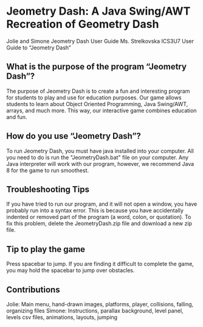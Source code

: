 # Jeometry Dash: A Java Swing/AWT Recreation of Geometry Dash
Jolie and Simone 
Jeometry Dash User Guide
Ms. Strelkovska
ICS3U7
User Guide to “Jeometry Dash”

## What is the purpose of the program “Jeometry Dash”?
The purpose of Jeometry Dash is to create a fun and interesting program for students to play and use for education purposes. Our game allows students to learn about Object Oriented Programming, Java Swing/AWT, arrays, and much more. This way, our interactive game combines education and fun.

## How do you use “Jeometry Dash”?
To run Jeometry Dash, you must have java installed into your computer. All you need to do is run the "JeometryDash.bat" file on your computer. Any Java interpreter will work with our program, however, we recommend Java 8 for the game to run smoothest.         

## Troubleshooting Tips        
If you have tried to run our program, and it will not open a window, you have probably run into a syntax error. This is because you have accidentally indented or removed part of the program (a word, colon, or quotation). To fix this problem, delete the JeometryDash.zip file and download a new zip file.

## Tip to play the game
Press spacebar to jump. If you are finding it difficult to complete the game, you may hold the spacebar to jump over obstacles.

## Contributions
Jolie: Main menu, hand-drawn images, platforms, player, collisions, falling, organizing files
Simone: Instructions, parallax background, level panel, levels csv files, animations, layouts, jumping

